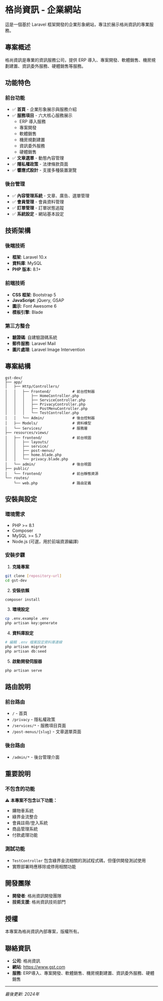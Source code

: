 # 格尚資訊 - 企業網站

這是一個基於 Laravel 框架開發的企業形象網站，專注於展示格尚資訊的專業服務。

## 專案概述

格尚資訊是專業的資訊服務公司，提供 ERP 導入、專案開發、軟體銷售、機房規劃建置、資訊委外服務、硬體銷售等服務。

## 功能特色

### 前台功能
- ✅ **首頁** - 企業形象展示與服務介紹
- ✅ **服務項目** - 六大核心服務展示
  - ERP 導入服務
  - 專案開發
  - 軟體銷售
  - 機房規劃建置
  - 資訊委外服務
  - 硬體銷售
- ✅ **文章選單** - 動態內容管理
- ✅ **隱私權政策** - 法律條款頁面
- ✅ **響應式設計** - 支援多種裝置瀏覽

### 後台管理
- ✅ **內容管理系統** - 文章、廣告、選單管理
- ✅ **會員管理** - 會員資料管理
- ✅ **訂單管理** - 訂單狀態追蹤
- ✅ **系統設定** - 網站基本設定

## 技術架構

### 後端技術
- **框架**: Laravel 10.x
- **資料庫**: MySQL
- **PHP 版本**: 8.1+

### 前端技術
- **CSS 框架**: Bootstrap 5
- **JavaScript**: jQuery, GSAP
- **圖示**: Font Awesome 6
- **模板引擎**: Blade

### 第三方整合
- **驗證碼**: 自建驗證碼系統
- **郵件服務**: Laravel Mail
- **圖片處理**: Laravel Image Intervention

## 專案結構

```
gst-dev/
├── app/
│   ├── Http/Controllers/
│   │   ├── Frontend/          # 前台控制器
│   │   │   ├── HomeController.php
│   │   │   ├── ServiceController.php
│   │   │   ├── PrivacyController.php
│   │   │   ├── PostMenuController.php
│   │   │   └── TestController.php
│   │   └── Admin/             # 後台控制器
│   ├── Models/                # 資料模型
│   └── Services/              # 服務層
├── resources/views/
│   ├── frontend/              # 前台視圖
│   │   ├── layouts/
│   │   ├── service/
│   │   ├── post-menus/
│   │   ├── home.blade.php
│   │   └── privacy.blade.php
│   └── admin/                 # 後台視圖
├── public/
│   └── frontend/              # 前台靜態資源
└── routes/
    └── web.php                # 路由定義
```

## 安裝與設定

### 環境需求
- PHP >= 8.1
- Composer
- MySQL >= 5.7
- Node.js (可選，用於前端資源編譯)

### 安裝步驟

1. **克隆專案**
```bash
git clone [repository-url]
cd gst-dev
```

2. **安裝依賴**
```bash
composer install
```

3. **環境設定**
```bash
cp .env.example .env
php artisan key:generate
```

4. **資料庫設定**
```bash
# 編輯 .env 檔案設定資料庫連線
php artisan migrate
php artisan db:seed
```

5. **啟動開發伺服器**
```bash
php artisan serve
```

## 路由說明

### 前台路由
- `/` - 首頁
- `/privacy` - 隱私權政策
- `/services/*` - 服務項目頁面
- `/post-menus/{slug}` - 文章選單頁面

### 後台路由
- `/admin/*` - 後台管理介面

## 重要說明

### 不包含的功能
⚠️ **本專案不包含以下功能：**
- 購物車系統
- 綠界金流整合
- 會員註冊/登入系統
- 商品管理系統
- 付款處理功能

### 測試功能
- `TestController` 包含綠界金流相關的測試程式碼，但僅供開發測試使用
- 實際部署時應移除或停用相關功能

## 開發團隊

- **開發者**: 格尚資訊開發團隊
- **技術支援**: 格尚資訊技術部門

## 授權

本專案為格尚資訊內部專案，版權所有。

## 聯絡資訊

- **公司**: 格尚資訊
- **網站**: https://www.gst.com
- **服務**: ERP導入、專案開發、軟體銷售、機房規劃建置、資訊委外服務、硬體銷售

---

*最後更新: 2024年*
